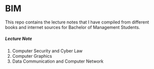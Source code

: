 # BIM
This repo contains the lecture notes that I have compiled from different books and internet sources for Bachelor of Management Students.
<h5>Lecture Note</h5>
<ol>
  <li>Computer Security and Cyber Law</li>
  <li>Computer Graphics</li>
  <li>Data Communication and Computer Network</li>
</ol>
